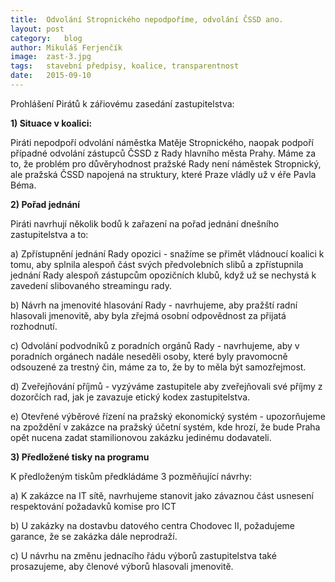 ```yaml
---
title:	Odvolání Stropnického nepodpoříme, odvolání ČSSD ano.
layout:	post
category:	blog
author:	Mikuláš Ferjenčík
image:	zast-3.jpg
tags:	stavební předpisy, koalice, transparentnost
date:	2015-09-10
---
```


Prohlášení Pirátů k zářiovému zasedání zastupitelstva:

**1) Situace v koalici:**

Piráti nepodpoří odvolání náměstka Matěje Stropnického, naopak podpoří případné odvolání zástupců ČSSD z Rady hlavního města Prahy. Máme za to, že problém pro důvěryhodnost pražské Rady není náměstek Stropnický, ale pražská ČSSD napojená na struktury, které Praze vládly už v éře Pavla Béma. 

**2) Pořad jednání**

Piráti navrhují několik bodů k zařazení na pořad jednání dnešního zastupitelstva a to:

a) Zpřístupnění jednání Rady opozici - snažíme se přimět vládnoucí koalici k tomu, aby splnila alespoň část svých předvolebních slibů a zpřístupnila jednání Rady alespoň zástupcům opozičních klubů, když už se nechystá k zavedení slibovaného streamingu rady. 

b) Návrh na jmenovité hlasování Rady - navrhujeme, aby pražští radní hlasovali jmenovitě, aby byla zřejmá osobní odpovědnost za přijatá rozhodnutí. 

c) Odvolání podvodníků z poradních orgánů Rady - navrhujeme, aby v poradních orgánech nadále neseděli osoby, které byly pravomocně odsouzené za trestný čin, máme za to, že by to měla být samozřejmost. 

d) Zveřejňování příjmů - vyzýváme zastupitele aby zveřejňovali své příjmy z dozorčích rad, jak je zavazuje etický kodex zastupitelstva. 

e) Otevřené výběrové řízení na pražský ekonomický systém - upozorňujeme na zpoždění v zakázce na pražský účetní systém, kde hrozí, že bude Praha opět nucena zadat stamilionovou zakázku jedinému dodavateli. 

**3) Předložené tisky na programu**

K předloženým tiskům předkládáme 3 pozměňující návrhy:

a) K zakázce na IT sítě, navrhujeme stanovit jako závaznou část usnesení respektování požadavků komise pro ICT

b) U zakázky na dostavbu datového centra Chodovec II, požadujeme garance, že se zakázka dále neprodraží. 

c) U návrhu na změnu jednacího řádu výborů zastupitelstva také prosazujeme, aby členové výborů hlasovali jmenovitě. 


